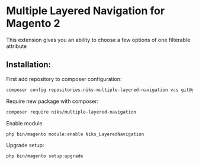 # Multiple Layered Navigation for Magento 2

This extension gives you an ability to choose a few options of one filterable attribute

## Installation:

First add repository to composer configuration:
```bash
composer config repositories.niks-multiple-layered-navigation vcs git@github.com:NikZh/magento2-multiple-layered-navigation.git
```

Require new package with composer:
```bash
composer require niks/multiple-layered-navigation
```

Enable module
```bash
php bin/magento module:enable Niks_LayeredNavigation
```

Upgrade setup:
```bash
php bin/magento setup:upgrade
```
